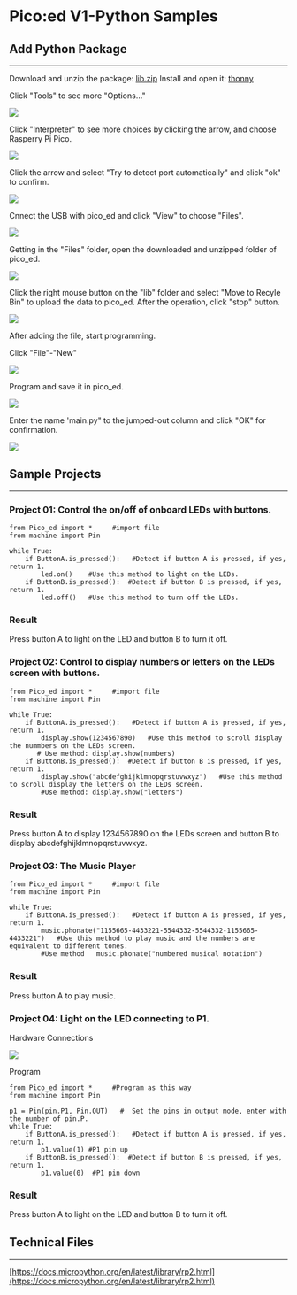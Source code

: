 # Pico:ed V1-Python Samples



## Add Python Package 
---

Download and unzip the package: [lib.zip](https://github.com/elecfreaks/pico_ed/archive/refs/heads/master.zip)
Install and open it: [thonny](https://github.com/thonny/thonny/releases/download/v3.3.13/thonny-3.3.13.exe)

Click "Tools" to see more "Options..." 

![](./images/pico-ed-py-01.png)

Click "Interpreter" to see more choices by clicking the arrow, and choose Rasperry Pi Pico. 

![](./images/pico-ed-py-02.png)

Click the arrow and select "Try to detect port automatically" and click "ok" to confirm. 

![](./images/pico-ed-py-03.png)

Cnnect the USB with pico_ed and click "View" to choose "Files".

![](./images/pico-ed-py-04.png)

Getting in the "Files" folder, open the downloaded and unzipped folder of pico_ed. 

![](./images/pico-ed-py-05.png)

Click the right mouse button on the "lib" folder and select "Move to Recyle Bin" to upload the data to pico_ed. After the operation, click "stop" button.

![](./images/pico-ed-py-06.png)

After adding the file, start programming. 

Click "File"-"New"

![](./images/pico-ed-py-07.png)

Program and save it in pico_ed.

![](./images/pico-ed-py-08.png)

Enter the name 'main.py" to the jumped-out column and click "OK" for confirmation. 

![](./images/pico-ed-py-09.png)

## Sample Projects
---

### Project 01: Control the on/off of onboard LEDs with buttons.    
```
from Pico_ed import *     #import file
from machine import Pin

while True:   
    if ButtonA.is_pressed():   #Detect if button A is pressed, if yes, return 1. 
        led.on()    #Use this method to light on the LEDs. 
    if ButtonB.is_pressed():  #Detect if button B is pressed, if yes, return 1. 
        led.off()   #Use this method to turn off the LEDs.

```
### Result
Press button A to light on the LED and button B to turn it off. 

### Project 02: Control to display numbers or letters on the LEDs screen with buttons. 
```
from Pico_ed import *     #import file
from machine import Pin

while True:   
    if ButtonA.is_pressed():   #Detect if button A is pressed, if yes, return 1. 
        display.show(1234567890)   #Use this method to scroll display the nummbers on the LEDs screen. 
       # Use method: display.show(numbers)
    if ButtonB.is_pressed():  #Detect if button B is pressed, if yes, return 1. 
        display.show("abcdefghijklmnopqrstuvwxyz")   #Use this method to scroll display the letters on the LEDs screen. 
        #Use method: display.show("letters")
```
### Result
Press button A to display  1234567890 on the LEDs screen and button B to display abcdefghijklmnopqrstuvwxyz. 

### Project 03: The Music Player 
```
from Pico_ed import *     #import file
from machine import Pin

while True:   
    if ButtonA.is_pressed():   #Detect if button A is pressed, if yes, return 1. 
        music.phonate("1155665-4433221-5544332-5544332-1155665-4433221")   #Use this method to play music and the numbers are equivalent to different tones. 
        #Use method   music.phonate("numbered musical notation")
```
### Result
Press button A to play music. 

### Project 04: Light on the LED connecting to P1. 

Hardware Connections

![](./images/pico-ed-py-10.png)

Program

```
from Pico_ed import *     #Program as this way
from machine import Pin

p1 = Pin(pin.P1, Pin.OUT)   #  Set the pins in output mode, enter with the number of pin.P. 
while True:   
    if ButtonA.is_pressed():   #Detect if button A is pressed, if yes, return 1.
        p1.value(1) #P1 pin up 
    if ButtonB.is_pressed():  #Detect if button B is pressed, if yes, return 1. 
        p1.value(0)  #P1 pin down
```

### Result 
Press button A to light on the LED and button B to turn it off. 

## Technical Files
---
[https://docs.micropython.org/en/latest/library/rp2.html](https://docs.micropython.org/en/latest/library/rp2.html)

